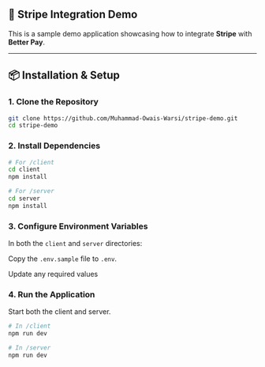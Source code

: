 ## 🚀 Stripe Integration Demo

This is a sample demo application showcasing how to integrate **Stripe** with **Better Pay**.

---

## 📦 Installation & Setup

### 1. Clone the Repository

```bash
git clone https://github.com/Muhammad-Owais-Warsi/stripe-demo.git
cd stripe-demo
```

### 2. Install Dependencies

```bash
# For /client 
cd client
npm install

# For /server
cd server
npm install

```

### 3. Configure Environment Variables

In both the `client` and `server` directories:

Copy the `.env.sample` file to `.env`.

Update any required values 


### 4.  Run the Application
Start both the client and server. 

```bash
# In /client
npm run dev

# In /server
npm run dev

```



